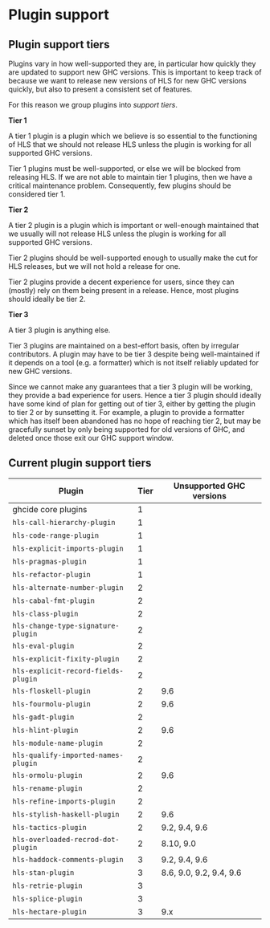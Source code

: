 # Plugin support

## Plugin support tiers

Plugins vary in how well-supported they are, in particular how quickly they are updated to support new GHC versions.
This is important to keep track of because we want to release new versions of HLS for new GHC versions quickly, but also to present a consistent set of features.

For this reason we group plugins into _support tiers_.

**Tier 1**

A tier 1 plugin is a plugin which we believe is so essential to the functioning of HLS that we should not release HLS unless the plugin is working for all supported GHC versions.

Tier 1 plugins must be well-supported, or else we will be blocked from releasing HLS.
If we are not able to maintain tier 1 plugins, then we have a critical maintenance problem.
Consequently, few plugins should be considered tier 1.

**Tier 2**

A tier 2 plugin is a plugin which is important or well-enough maintained that we usually will not release HLS unless the plugin is working for all supported GHC versions.

Tier 2 plugins should be well-supported enough to usually make the cut for HLS releases, but we will not hold a release for one.

Tier 2 plugins provide a decent experience for users, since they can (mostly) rely on them being present in a release.
Hence, most plugins should ideally be tier 2.

**Tier 3**

A tier 3 plugin is anything else.

Tier 3 plugins are maintained on a best-effort basis, often by irregular contributors.
A plugin may have to be tier 3 despite being well-maintained if it depends on a tool (e.g. a formatter) which is not itself reliably updated for new GHC versions.

Since we cannot make any guarantees that a tier 3 plugin will be working, they provide a bad experience for users.
Hence a tier 3 plugin should ideally have some kind of plan for getting out of tier 3, either by getting the plugin to tier 2 or by sunsetting it.
For example, a plugin to provide a formatter which has itself been abandoned has no hope of reaching tier 2, but may be gracefully sunset by only being supported for old versions of GHC, and deleted once those exit our GHC support window.

## Current plugin support tiers

| Plugin                              | Tier | Unsupported GHC versions |
|-------------------------------------|------|--------------------------|
| ghcide core plugins                 | 1    |                          |
| `hls-call-hierarchy-plugin`         | 1    |                          |
| `hls-code-range-plugin`             | 1    |                          |
| `hls-explicit-imports-plugin`       | 1    |                          |
| `hls-pragmas-plugin`                | 1    |                          |
| `hls-refactor-plugin`               | 1    |                          |
| `hls-alternate-number-plugin`       | 2    |                          |
| `hls-cabal-fmt-plugin`              | 2    |                          |
| `hls-class-plugin`                  | 2    |                          |
| `hls-change-type-signature-plugin`  | 2    |                          |
| `hls-eval-plugin`                   | 2    |                          |
| `hls-explicit-fixity-plugin`        | 2    |                          |
| `hls-explicit-record-fields-plugin` | 2    |                          |
| `hls-floskell-plugin`               | 2    | 9.6                      |
| `hls-fourmolu-plugin`               | 2    | 9.6                      |
| `hls-gadt-plugin`                   | 2    |                          |
| `hls-hlint-plugin`                  | 2    | 9.6                      |
| `hls-module-name-plugin`            | 2    |                          |
| `hls-qualify-imported-names-plugin` | 2    |                          |
| `hls-ormolu-plugin`                 | 2    | 9.6                      |
| `hls-rename-plugin`                 | 2    |                          |
| `hls-refine-imports-plugin`         | 2    |                          |
| `hls-stylish-haskell-plugin`        | 2    | 9.6                      |
| `hls-tactics-plugin`                | 2    | 9.2, 9.4, 9.6            |
| `hls-overloaded-recrod-dot-plugin`  | 2    | 8.10, 9.0                |
| `hls-haddock-comments-plugin`       | 3    | 9.2, 9.4, 9.6            |
| `hls-stan-plugin`                   | 3    | 8.6, 9.0, 9.2, 9.4, 9.6  |
| `hls-retrie-plugin`                 | 3    |                          |
| `hls-splice-plugin`                 | 3    |                          |
| `hls-hectare-plugin`                | 3    | 9.x                      |
